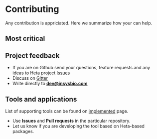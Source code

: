 # Contributing

Any contribution is appriciated. Here we summarize how your can help.

## Most critical



## Project feedback

- If you are on Github send your questions, feature requests and any ideas to Heta project [Issues](https://github.com/hetalang/hetalang.github.io/issues/)
- Discuss on [Gitter](https://gitter.im/hetalang/community?source=orgpage)
- Write directly to **dev@insysbio.com**

## Tools and applications

List of supporting tools can be found on [implemented](implemented) page.

- Use **Issues** and **Pull requests** in the particular repository.
- Let us know if you are developing the tool based on Heta-based packages.
